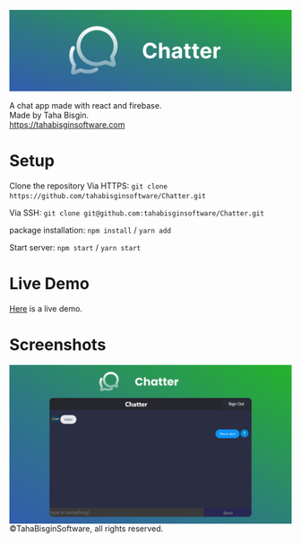 ![Chatter](https://github.com/tahabisginsoftware/Chatter/blob/master/screenshots/Github%20Cover.png "Chatter")

A chat app made with react and firebase. <br>
Made by Taha Bisgin. <br>
https://tahabisginsoftware.com

# Setup

Clone the repository
Via HTTPS: `git clone https://github.com/tahabisginsoftware/Chatter.git`

Via SSH: `git clone git@github.com:tahabisginsoftware/Chatter.git`

package installation: `npm install` / `yarn add`

Start server: `npm start` / `yarn start`

# Live Demo

[Here](https://tahabisginsoftware.com) is a live demo.

# Screenshots
<img align="left" alt="budget1" src="https://github.com/tahabisginsoftware/Chatter/blob/master/screenshots/screen_one.png" width="1920" />
<br>
©TahaBisginSoftware, all rights reserved.
